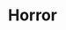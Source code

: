 ---
title: "Horror"
draft: false
terms: []
weight: 1
module:
    layout: "term"
    canals:
        youtube: ""
        spotify: ""
    forums:
        disqus: ""
        discord: ""
        telegram: ""
parted:
    hero:
        lead: "# We Are Exist"
        desc: "Lorem Ipsum is simply dummy text of the printing and typesetting industry."
format:
    model: ""
    cover: ""
    anima: ""
    theme: ""
    datum:
        data: ""
metadata:
    index: false
    thumb: "cover.jpg"
    author: "Al Muhdil Karim"
language:
    id: ""
    en: ""
description: "Beragam teknologi dan platform perpustakaan digital hadir membawa perubahan besar dalam pengelolaan informasi modern."
---